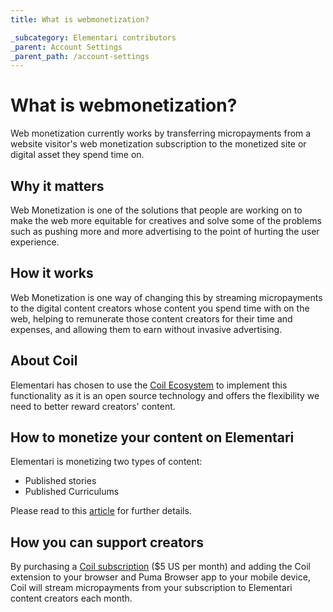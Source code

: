 ```yaml
---
title: What is webmonetization?

_subcategory: Elementari contributors
_parent: Account Settings
_parent_path: /account-settings
---
```


# What is webmonetization?

Web monetization currently works by transferring micropayments from a website visitor's web monetization subscription to the monetized site or digital asset they spend time on.

## Why it matters

Web Monetization is one of the solutions that people are working on to make the web more equitable for creatives and solve some of the problems such as pushing more and more advertising to the point of hurting the user experience.

## How it works

Web Monetization is one way of changing this by streaming micropayments to the digital content creators whose content you spend time with on the web, helping to remunerate those content creators for their time and expenses, and allowing them to earn without invasive advertising. 

## About Coil

Elementari has chosen to use the [Coil Ecosystem](https://coil.com/about) to implement this functionality as it is an open source technology and offers the flexibility we need to better reward creators' content.

## How to monetize your content on Elementari


Elementari is monetizing two types of content:

- Published stories
- Published Curriculums

Please read to this [article](https://help.elementari.com/account-settings/elementari-contributors/about-creator-program) for further details.

## How you can support creators

By purchasing a [Coil subscription](https://coil.com/) ($5 US per month) and adding the Coil extension to your browser and Puma Browser app to your mobile device, Coil will stream micropayments from your subscription to Elementari content creators each month.





